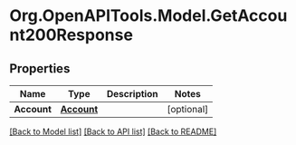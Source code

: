 # Org.OpenAPITools.Model.GetAccount200Response

## Properties

Name | Type | Description | Notes
------------ | ------------- | ------------- | -------------
**Account** | [**Account**](Account.md) |  | [optional] 

[[Back to Model list]](../README.md#documentation-for-models) [[Back to API list]](../README.md#documentation-for-api-endpoints) [[Back to README]](../README.md)

